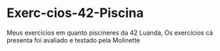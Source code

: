 # Exerc-cios-42-Piscina
Meus exercícios em quanto piscineres da 42 Luanda, Os exercícios cá presenta foi avaliado e testado pela Molinette
